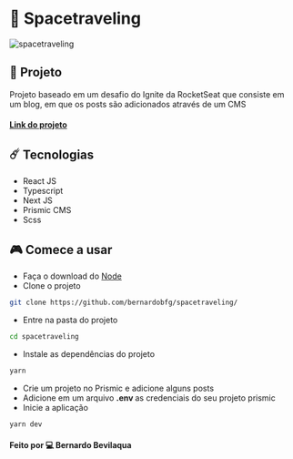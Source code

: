 # 🚀 Spacetraveling

![spacetraveling](https://github.com/bernardobfg/spacetraveling/blob/master/public/spacetraveling.PNG)

## 📰 Projeto
Projeto baseado em um desafio do Ignite da RocketSeat que consiste em um blog, em que os posts são adicionados através de um CMS

#### [Link do projeto](https://bernardobfg-spacetraveling.vercel.app/)

##  ☄️  Tecnologias
* React JS
* Typescript
* Next JS
* Prismic CMS
* Scss

## 🎮 Comece a usar
* Faça o download do [Node](https://nodejs.org/en/)
* Clone o projeto
```bash
git clone https://github.com/bernardobfg/spacetraveling/
```
* Entre na pasta do projeto
```bash
cd spacetraveling
```
* Instale as dependências do projeto
```bash
yarn
```
* Crie um projeto no Prismic e adicione alguns posts
* Adicione em um arquivo <strong>.env </strong> as credenciais do seu projeto prismic
* Inicie a aplicação
``` bash
yarn dev
```


#### Feito por :computer: Bernardo Bevilaqua
